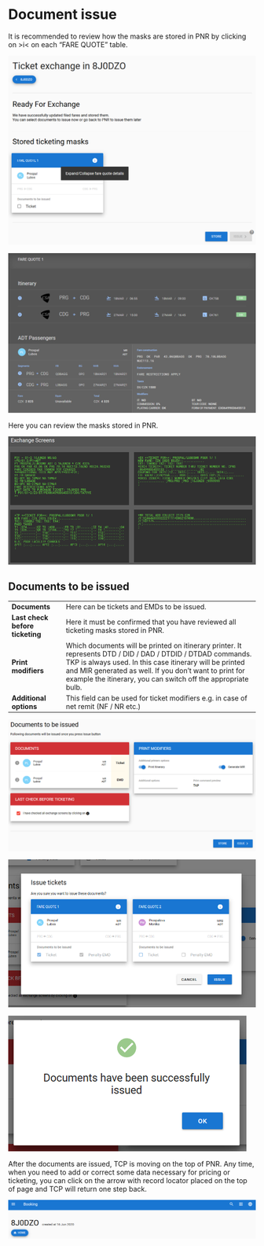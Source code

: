 # Document issue

It is recommended to review how the masks are stored in PNR by clicking on &gt;i&lt; on each “FARE QUOTE” table.

![](../.gitbook/assets/image%20%28108%29.png)



![](../.gitbook/assets/image%20%28101%29.png)

Here you can review the masks stored in PNR.

![](../.gitbook/assets/image%20%28114%29.png)

## Documents to be issued

|  |  |
| :--- | :--- |
| **Documents** | Here can be tickets and EMDs to be issued. |
| **Last check before ticketing** | Here it must be confirmed that you have reviewed all ticketing masks stored in PNR. |
| **Print modifiers** | Which documents will be printed on itinerary printer. It represents DTD / DID / DAD / DTDID / DTDAD commands. TKP is always used. In this case itinerary will be printed and MIR generated as well. If you don’t want to print for example the itinerary, you can switch off the appropriate bulb. |
| **Additional options** | This field can be used for ticket modifiers e.g. in case of net remit \(NF / NR etc.\) |

![](../.gitbook/assets/image%20%28121%29.png)

![](../.gitbook/assets/image%20%28113%29.png)

![](../.gitbook/assets/image%20%28107%29.png)

After the documents are issued, TCP is moving on the top of PNR. Any time, when you need to add or correct some data necessary for pricing or ticketing, you can click on the arrow with record locator placed on the top of page and TCP will return one step back.

![](../.gitbook/assets/image%20%28102%29.png)

